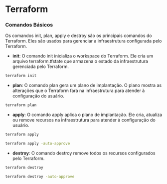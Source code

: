 # Terraform


### Comandos Básicos

Os comandos init, plan, apply e destroy são os principais comandos do Terraform. Eles são usados para gerenciar a infraestrutura configurada pelo Terraform.

- **init**: O comando init inicializa o workspace do Terraform. Ele cria um arquivo terraform.tfstate que armazena o estado da infraestrutura gerenciada pelo Terraform.

```bash 
terraform init
```

- **plan**: O comando plan gera um plano de implantação. O plano mostra as alterações que o Terraform fará na infraestrutura para atender à configuração do usuário.

```bash
terraform plan
```

- **apply**: O comando apply aplica o plano de implantação. Ele cria, atualiza ou remove recursos na infraestrutura para atender à configuração do usuário.

```bash
terraform apply
```
```bash
terraform apply -auto-approve
```

- **destroy**: O comando destroy remove todos os recursos configurados pelo Terraform.

```bash
terraform destroy
```
```bash
terraform destroy -auto-approve
```


